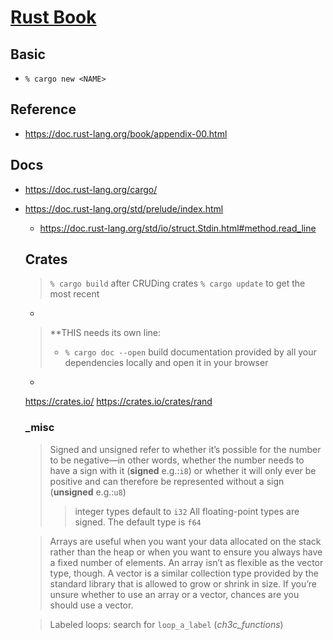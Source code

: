 # [Rust Book](https://doc.rust-lang.org/book/title-page.html)
## Basic
- `% cargo new <NAME>`

## Reference
- https://doc.rust-lang.org/book/appendix-00.html

## Docs
- https://doc.rust-lang.org/cargo/
- https://doc.rust-lang.org/std/prelude/index.html
  - https://doc.rust-lang.org/std/io/struct.Stdin.html#method.read_line
  
  ## Crates
  > `% cargo build` after CRUDing crates
  > `% cargo update` to get the most recent
  -
  > **THIS needs its own line:
  > - `% cargo doc --open`  build documentation provided by all your dependencies locally and open it in your browser
  -
  https://crates.io/
  https://crates.io/crates/rand

  ### _misc
  > Signed and unsigned refer to whether it’s possible for the number to be negative—in other words, whether the number needs to have a sign with it (**signed** e.g.:`i8`) or whether it will only ever be positive and can therefore be represented without a sign (**unsigned** e.g.:`u8`)
  > > integer types default to `i32`
  > All floating-point types are signed.
  > >  The default type is `f64`

  > Arrays are useful when you want your data allocated on the stack rather than the heap or when you want to ensure you always have a fixed number of elements. An array isn’t as flexible as the vector type, though. A vector is a similar collection type provided by the standard library that is allowed to grow or shrink in size. If you’re unsure whether to use an array or a vector, chances are you should use a vector.

  > Labeled loops: search for `loop_a_label` (_ch3c_functions_)